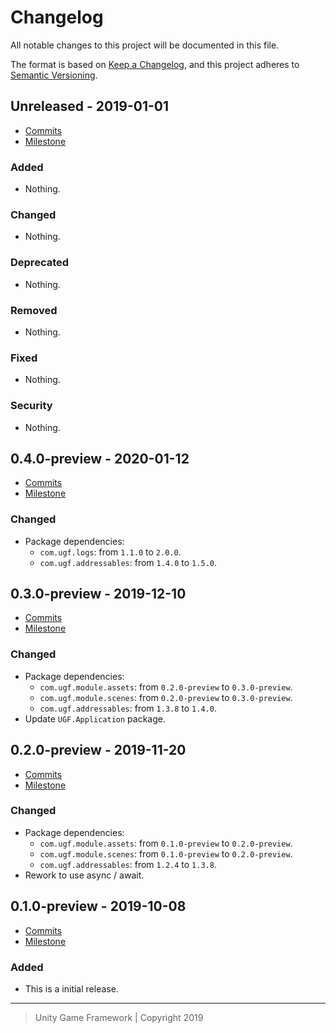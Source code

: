 # Changelog
All notable changes to this project will be documented in this file.

The format is based on [Keep a Changelog](https://keepachangelog.com/en/1.0.0/),
and this project adheres to [Semantic Versioning](https://semver.org/spec/v2.0.0.html).

## Unreleased - 2019-01-01
- [Commits](https://github.com/unity-game-framework/ugf-module-addressable/compare/0.0.0...0.0.0)
- [Milestone](https://github.com/unity-game-framework/ugf-module-addressable/milestone/0?closed=1)

### Added
- Nothing.

### Changed
- Nothing.

### Deprecated
- Nothing.

### Removed
- Nothing.

### Fixed
- Nothing.

### Security
- Nothing.

## 0.4.0-preview - 2020-01-12
- [Commits](https://github.com/unity-game-framework/ugf-module-addressable/compare/0.3.0-preview...0.4.0-preview)
- [Milestone](https://github.com/unity-game-framework/ugf-module-addressable/milestone/4?closed=1)

### Changed
- Package dependencies:
    - `com.ugf.logs`: from `1.1.0` to `2.0.0`.
    - `com.ugf.addressables`: from `1.4.0` to `1.5.0`.

## 0.3.0-preview - 2019-12-10
- [Commits](https://github.com/unity-game-framework/ugf-module-addressable/compare/0.2.0-preview...0.3.0-preview)
- [Milestone](https://github.com/unity-game-framework/ugf-module-addressable/milestone/3?closed=1)

### Changed
- Package dependencies:
    - `com.ugf.module.assets`: from `0.2.0-preview` to `0.3.0-preview`.
    - `com.ugf.module.scenes`: from `0.2.0-preview` to `0.3.0-preview`.
    - `com.ugf.addressables`: from `1.3.8` to `1.4.0`.
- Update `UGF.Application` package.

## 0.2.0-preview - 2019-11-20
- [Commits](https://github.com/unity-game-framework/ugf-module-addressable/compare/0.1.0-preview...0.2.0-preview)
- [Milestone](https://github.com/unity-game-framework/ugf-module-addressable/milestone/2?closed=1)

### Changed
- Package dependencies:
    - `com.ugf.module.assets`: from `0.1.0-preview` to `0.2.0-preview`.
    - `com.ugf.module.scenes`: from `0.1.0-preview` to `0.2.0-preview`.
    - `com.ugf.addressables`: from `1.2.4` to `1.3.8`.
- Rework to use async / await.

## 0.1.0-preview - 2019-10-08
- [Commits](https://github.com/unity-game-framework/ugf-module-addressable/compare/e780cb0...0.1.0-preview)
- [Milestone](https://github.com/unity-game-framework/ugf-module-addressable/milestone/1?closed=1)

### Added
- This is a initial release.

---
> Unity Game Framework | Copyright 2019
